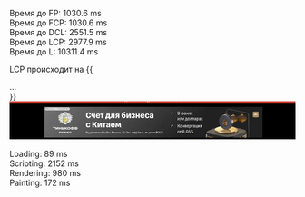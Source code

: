 Время до FP:  1030.6 ms <br />
Время до FCP: 1030.6 ms <br />
Время до DCL: 2551.5 ms <br />
Время до LCP: 2977.9 ms <br />
Время до L:   10311.4 ms <br />

LCP происходит на {{ <div class="bannerContainer">...</div> }}
![Banner container](image.png)

Loading:    89 ms <br />
Scripting:  2152 ms <br />
Rendering:  980 ms <br />
Painting:   172 ms <br />